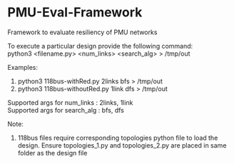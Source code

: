 # PMU-Eval-Framework
Framework to evaluate resiliency of PMU networks

To execute a particular design provide the following command:\
python3 <filename.py> <num_links> <search_alg> > /tmp/out

Examples:
1. python3 118bus-withRed.py 2links bfs > /tmp/out
2. python3 118bus-withoutRed.py 1link dfs > /tmp/out

Supported args for num_links : 2links, 1link\
Supported args for search_alg : bfs, dfs

Note:
1. 118bus files require corresponding topologies python file to load the design. Ensure topologies_1.py and topologies_2.py are placed in same folder as the design file
